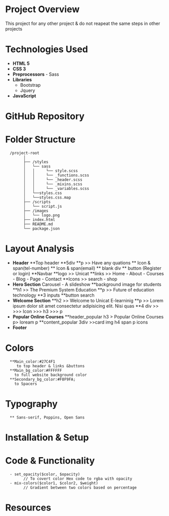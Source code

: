 # Project Overview
This project for any other project & do not reapeat the same steps in other projects

# Technologies Used

- **HTML 5**
- **CSS 3**
- **Preprocessors**
      - Sass
- **Libraries**
    - Bootstrap
    - Jquery
- **JavaScript**

# GitHub Repository

# Folder Structure
      /project-root
            │
            ├── /styles
            │   └── sass
            │   │     └── style.scss
            │   │     └── _functions.scss
            │   │     └── _header.scss
            │   │     └── _mixins.scss
            │   │     └── _variables.scss
            │   └──styles.css
            │   └──styles.css.map
            ├── /scripts
            │   └── script.js
            ├── /images
            │   └── logo.png
            ├── index.html
            ├── README.md
            └── package.json
# Layout Analysis
-   **Header**
      **Top header
            **5div
               **p >> Have any quations
               ** Icon & span(tel-number)
               ** Icon & span(email)
               ** blank div
               ** button (Register or login)
      **Navbar
            **logo >> Unicat
            **links >> Home - About - Courses - Blog - Page - Contact
            **Icons >> search - shop
-   **Hero Section**  Carousel - A slideshow
      **background image for students 
      **h1 >> The Premium System Education
      **p >> Future of education technology
      **3 inputs
      **button search
-  **Welcome Section**
      **h2 >> Welcome to Unicat E-learninig
      **p >> Lorem ipsum dolor sit amet consectetur adipisicing elit. Nisi quas
      **4 div >> 
            >>> Icon
            >>> h3
            >>> p
-   **Popular Online Courses**
      **header_popular
            h3 > Popular Online Courses
            p> loream p
      **content_popular
            3div >>card
                  img
                  h4
                  span
                  p
                  icons
-   **Footer**
# Colors
      **Main_color:#27C4F1
         to top header & links &buttons
      **Main_bg_color:#FFFFFF
        to full website background color
      **Secondary_bg_color:#F8F9FA;
        to Spacers
      
# Typography
      ** Sans-serif, Poppins, Open Sans
# Installation & Setup
# Code & Functionality
      - set_opacity($color, $opacity) 
            // To covert color Hex code to rgba with opacity
      - mix-colors($color1, $color2, $weight)
            // Gradient between two colors based on percentage

# Resources
